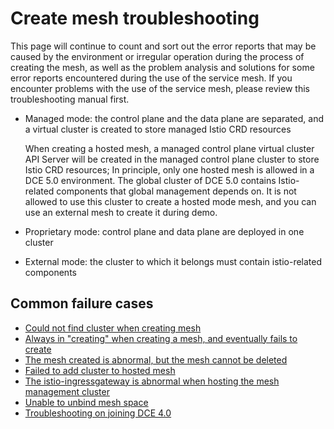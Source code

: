 # Create mesh troubleshooting

This page will continue to count and sort out the error reports that may be caused by the environment or irregular operation during the process of creating the mesh, as well as the problem analysis and solutions for some error reports encountered during the use of the service mesh.
If you encounter problems with the use of the service mesh, please review this troubleshooting manual first.

- Managed mode: the control plane and the data plane are separated, and a virtual cluster is created to store managed Istio CRD resources

     When creating a hosted mesh, a managed control plane virtual cluster API Server will be created in the managed control plane cluster to store Istio CRD resources;
     In principle, only one hosted mesh is allowed in a DCE 5.0 environment.
     The global cluster of DCE 5.0 contains Istio-related components that global management depends on.
     It is not allowed to use this cluster to create a hosted mode mesh, and you can use an external mesh to create it during demo.

- Proprietary mode: control plane and data plane are deployed in one cluster
- External mode: the cluster to which it belongs must contain istio-related components

## Common failure cases

- [Could not find cluster when creating mesh](./cannot-find-cluster.md)
- [Always in "creating" when creating a mesh, and eventually fails to create](./always-in-creating.md)
- [The mesh created is abnormal, but the mesh cannot be deleted](./failed-to-delete.md)
- [Failed to add cluster to hosted mesh](./failed-to-add-cluster.md)
- [The istio-ingressgateway is abnormal when hosting the mesh management cluster](./hosted-mesh-errors.md)
- [Unable to unbind mesh space](./mesh-space-cannot-unbind.md)
- [Troubleshooting on joining DCE 4.0](./dce4.0-issues.md)